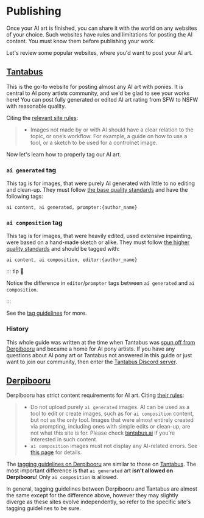 # Publishing

Once your AI art is finished, you can share it with the world on any websites of your choice. Such websites have rules and limitations for posting the AI content. You must know them before publishing your work.

Let's review some popular websites, where you'd want to post your AI art.

<style>
.tantabus   { background-image: url(/logos/tantabus.svg); }
.derpibooru { background-image: url(/logos/derpibooru.svg); }
</style>

## <i class="tantabus inline-logo"></i> [Tantabus](https://tantabus.ai)

This is the go-to website for posting almost any AI art with ponies. It is central to AI pony artists community, and we'd be glad to see your works here! You can post fully generated or edited AI art rating from SFW to NSFW with reasonable quality.

Citing the [relevant site rules](https://tantabus.ai/pages/rules):

> -   Images not made by or with AI should have a clear relation to the topic, or one’s workflow. For example, a guide on how to use a tool, or a sketch to be used for a controlnet image.

Now let's learn how to properly tag our AI art.

### `ai generated` tag

This tag is for images, that were purely AI generated with little to no editing and clean-up. They must follow [the base quality standards](https://tantabus.ai/pages/aibasequality) and have the following tags:

```csv
ai content, ai generated, prompter:{author_name}
```

### `ai composition` tag

This tag is for images, that were heavily edited, used extensive inpainting, were based on a hand-made sketch or alike. They must follow [the higher quality standards](https://tantabus.ai/pages/aicompquality) and should be tagged with:

```csv
ai content, ai composition, editor:{author_name}
```

::: tip 👀

Notice the difference in `editor`/`prompter` tags between `ai generated` and `ai composition`.

:::

See the [tag guidelines](https://tantabus.ai/pages/tags) for more.

### History

This whole guide was written at the time when Tantabus was [spun off from Derpibooru](https://derpibooru.org/forums/meta/topics/policy-update-regarding-ai-content) and became a home for AI pony artists. If you have any questions about AI pony art or Tantabus not answered in this guide or just want to join our community, then enter the [Tantabus Discord server](https://tantabus.ai/pages/discord).

## <i class="derpibooru inline-logo"></i> [Derpibooru](https://derpibooru.org)

Derpibooru has strict content requirements for AI art. Citing [their rules](https://derpibooru.org/pages/rules):

> -   Do not upload purely `ai generated` images. AI can be used as a tool to edit or create images, such as for `ai composition` content, but not as the only tool. Images that were almost entirely created via prompting, including ones with simple edits or clean-up, are not what this site is for. Please check [tantabus.ai](https://tantabus.ai/) if you’re interested in such content.
> -   `ai composition` images must not display any AI-related errors. See [this page](https://derpibooru.org/pages/aiquality) for details.

The [tagging guidelines on Derpibooru](https://derpibooru.org/pages/tags) are similar to those on [Tantabus](#tantabus). The most important difference is that `ai generated` art **isn't allowed on Derpibooru**! Only `ai composition` is allowed.

In general, tagging guidelines between Derpibooru and Tantabus are almost the same except for the difference above, however they may slightly diverge as these sites evolve independently, so refer to the specific site's tagging guidelines to be sure.
